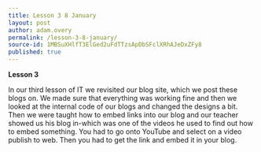```yaml
---
title: Lesson 3 8 January
layout: post
author: adam.overy
permalink: /lesson-3-8-january/
source-id: 1MBSuXHlfT3ElGed2uFdTTzsApDbSFclXRhAJeDxZFy8
published: true
---
```

**Lesson 3**

In our third lesson of IT we revisited our blog site, which we post these blogs on. We made sure that everything was working fine and then we looked at the internal code of our blogs and changed the designs a bit. Then we were taught how to embed links into our blog and our teacher showed us his blog in-which was one of the videos he used to find out how to embed something. You had to go onto YouTube and select on a video publish to web. Then you had to get the link and embed it in your blog.

